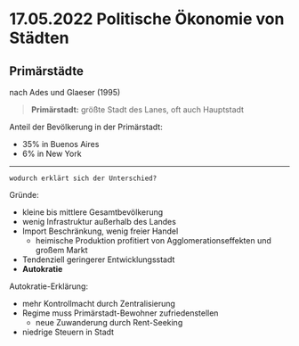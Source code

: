 # 17.05.2022 Politische Ökonomie von Städten



## Primärstädte

nach Ades und Glaeser (1995)

> **Primärstadt:** größte Stadt des Lanes, oft auch Hauptstadt

Anteil der Bevölkerung in der Primärstadt: 

- 35% in Buenos Aires
- 6% in New York

---

`wodurch erklärt sich der Unterschied?`

Gründe:

- kleine bis mittlere Gesamtbevölkerung 
- wenig Infrastruktur außerhalb des Landes
- Import Beschränkung, wenig freier Handel
    - heimische Produktion profitiert von Agglomerationseffekten und großem Markt
- Tendenziell geringerer Entwicklungsstadt
- **Autokratie**



Autokratie-Erklärung:

- mehr Kontrollmacht durch Zentralisierung
- Regime muss Primärstadt-Bewohner zufriedenstellen
    - neue Zuwanderung durch Rent-Seeking
- niedrige Steuern in Stadt





